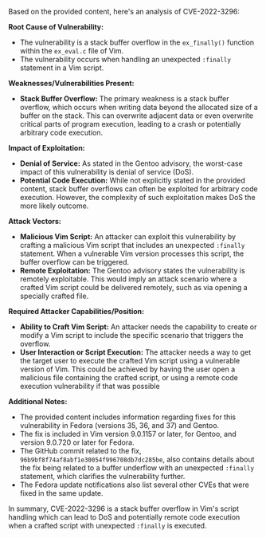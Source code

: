 Based on the provided content, here's an analysis of CVE-2022-3296:

**Root Cause of Vulnerability:**

*   The vulnerability is a stack buffer overflow in the `ex_finally()` function within the `ex_eval.c` file of Vim.
*   The vulnerability occurs when handling an unexpected `:finally` statement in a Vim script.

**Weaknesses/Vulnerabilities Present:**

*   **Stack Buffer Overflow:** The primary weakness is a stack buffer overflow, which occurs when writing data beyond the allocated size of a buffer on the stack. This can overwrite adjacent data or even overwrite critical parts of program execution, leading to a crash or potentially arbitrary code execution.

**Impact of Exploitation:**

*   **Denial of Service:** As stated in the Gentoo advisory, the worst-case impact of this vulnerability is denial of service (DoS).
*   **Potential Code Execution:** While not explicitly stated in the provided content, stack buffer overflows can often be exploited for arbitrary code execution. However, the complexity of such exploitation makes DoS the more likely outcome.

**Attack Vectors:**

*   **Malicious Vim Script:** An attacker can exploit this vulnerability by crafting a malicious Vim script that includes an unexpected `:finally` statement. When a vulnerable Vim version processes this script, the buffer overflow can be triggered.
*   **Remote Exploitation:** The Gentoo advisory states the vulnerability is remotely exploitable. This would imply an attack scenario where a crafted Vim script could be delivered remotely, such as via opening a specially crafted file.

**Required Attacker Capabilities/Position:**

*   **Ability to Craft Vim Script:** An attacker needs the capability to create or modify a Vim script to include the specific scenario that triggers the overflow.
*   **User Interaction or Script Execution:** The attacker needs a way to get the target user to execute the crafted Vim script using a vulnerable version of Vim. This could be achieved by having the user open a malicious file containing the crafted script, or using a remote code execution vulnerability if that was possible

**Additional Notes:**

*   The provided content includes information regarding fixes for this vulnerability in Fedora (versions 35, 36, and 37) and Gentoo.
*   The fix is included in Vim version 9.0.1157 or later, for Gentoo, and version 9.0.720 or later for Fedora.
*   The GitHub commit related to the fix, `96b9bf8f74af8abf1e30054f996708db7dc285be`, also contains details about the fix being related to a buffer underflow with an unexpected `:finally` statement, which clarifies the vulnerability further.
*   The Fedora update notifications also list several other CVEs that were fixed in the same update.

In summary, CVE-2022-3296 is a stack buffer overflow in Vim's script handling which can lead to DoS and potentially remote code execution when a crafted script with unexpected `:finally` is executed.